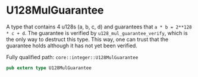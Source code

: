 # U128MulGuarantee

A type that contains 4 u128s (a, b, c, d) and guarantees that `a * b = 2**128 * c + d`.  The guarantee is verified by `u128_mul_guarantee_verify`, which is the only way to destruct this type. This way, one can trust that the guarantee holds although it has not yet been verified.

Fully qualified path: `core::integer::U128MulGuarantee`

```rust
pub extern type U128MulGuarantee
```

